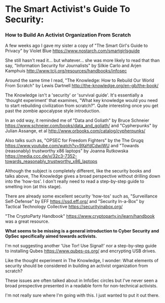 # The Smart Activist's Guide To Security:
### How to Build An Activist Organization From Scratch
A few weeks ago I gave my sister a copy of "The Smart Girl's Guide to Privacy" by Violet Blue https://www.nostarch.com/smartgirlsguide

She still hasn't read it... but whatever... she was more likely to read that than say, "Information Security for Journalists" by Silkie Carlo and Arjen Kamphuis http://www.tcij.org/resources/handbooks/infosec

Around the same time I read, "The Knowledge: How to Rebuild Our World From Scratch" by Lewis Dartnell http://the-knowledge.org/en-gb/the-book/

The Knowledge isn't a 'security' or 'survival guide'. It's essentially a 'thought experiment' that examines, "What key knowledge would you need to start rebuilding civilization from scratch?". Quite interesting once you get past the zombie apocalypse style introduction.

In an odd way, it reminded me of "Data and Goliath" by Bruce Schneier https://www.schneier.com/books/data_and_goliath/ and "Cypherpunks" by Julian Assange, et al http://www.orbooks.com/catalog/cypherpunks/

Also talks such as, "OPSEC for Freedom Fighters" by the The Grugq https://www.youtube.com/watch?v=9XaYdCdwiWU and "Towards (reasonably) trustworthy x86 laptops" by Joanna Rutkowska https://media.ccc.de/v/32c3-7352-towards_reasonably_trustworthy_x86_laptops

Although the subject is completely different, like the security books and talks above, The Knowledge gives a broad perspective without drilling down into the 'how-tos'. I don't really need to read a step-by-step guide to smelting iron (at this stage).

There are already some excellent security 'how-tos' such as, "Surveillance Self-Defense" by EFF https://ssd.eff.org/ and "Security In-a-Box" by Tactical Technology Collective https://securityinabox.org/

"The CryptoParty Handbook" https://www.cryptoparty.in/learn/handbook was a great resource.

**What seems to be missing is a general introduction to Cyber Security and OpSec specifically aimed towards activists.**

I'm not suggesting another 'Use Tor! Use Signal!' nor a step-by-step guide to installing Qubes https://www.qubes-os.org/ and encrypting USB drives.

Like the thought experiment in The Knowledge, I wonder: What elements of security should be considered in building an activist organization from scratch?

These issues are often talked about in InfoSec circles but I've never seen a broad prespective presented in a readable form for non-technical activists.

I'm not really sure where I'm going with this. I just wanted to put it out there.
